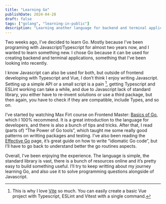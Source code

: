 ```yaml
---
title: "Learning Go"
publishDate: 2024-04-28
draft: false
tags: ["golang", "learning-in-public"]
description: "Learning another language for backend and terminal applications"
---
```


Two weeks ago, I’ve decided to learn Go. Mostly because I’ve been programing with Javascript/Typescript for almost two years now, and I wanted to learn something new. I chose Go because it can be used for creating backend and terminal applications, something that I’ve been looking into recently.

I know Javascript can also be used for both, but outside of frontend developing with Typescript and Vue, I don’t think I enjoy writing Javascript. Setting up a simple API or a small script is a pain [^1], getting Typescript and ESLint working can take a while, and due to Javascript lack of standard library, you either have to re-invent solutions or use a third package, but then again, you have to check if they are compatible, include Types, and so on.

[^1]: This is why I love [Vite](https://vitejs.dev) so much. You can easily create a basic Vue project with Typescript, ESLint and Vitest with a single command.

I’ve started by watching Max Firt course on Frontend Master: [Basics of Go](https://frontendmasters.com/courses/go-basics/), which I 100% recommend. It is a great introduction to the language for developers, and there is also a bunch of tips and tricks. After that, I read (parts of) “The Power of Go tools”, which taught me some really good patterns on writting packages and testing. I've also been reading the [Effective Go](https://go.dev/doc/effective_go) page, it’s great guide on how to write “idiomatic Go code”, but I’ll have to go back to understand better the go routines aspects.

Overall, I’ve been enjoying the experience. The language is simple, the standard library is vast, there is a bunch of resources online and it’s pretty easy to build something useful. I’ll try to keep writting about my journey learning Go, and also use it to solve programming questions alongside of Javascript.
